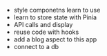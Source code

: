 - style componetns learn to use <Transition/>
- learn to store state with Pinia
- API calls and display
- reuse code with hooks
- add a blog aspect to this app
- connect to a db